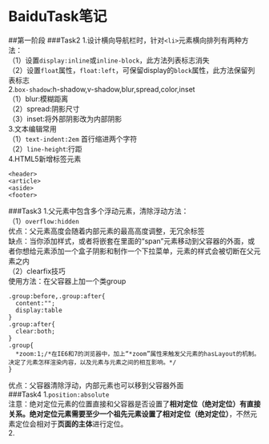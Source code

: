 # BaiduTask笔记
##第一阶段
###Task2
1.设计横向导航栏时，针对`<li>`元素横向排列有两种方法：<br>
（1）设置`display:inline`或`inline-block`，此方法列表标志消失<br>
（2）设置`float`属性，`float:left`，可保留display的`block`属性，此方法保留列表标志<br>
2.`box-shadow`:h-shadow,v-shadow,blur,spread,color,inset<br>
（1）blur:模糊距离<br>
（2）spread:阴影尺寸<br>
（3）inset:将外部阴影改为内部阴影<br>
3.文本编辑常用<br>
（1）`text-indent:2em` 首行缩进两个字符<br>
（2）`line-height`:行距<br>
4.HTML5新增标签元素<br>
````
<header>
<article>
<aside>
<footer>
````
###Task3
1.父元素中包含多个浮动元素，清除浮动方法：<br>
（1）`overflow:hidden`<br>
优点：父元素高度会随着内部元素的最高高度调整，无冗余标签<br>
缺点：当你添加样式，或者将嵌套在里面的“span”元素移动到父容器的外面，或者你想给元素添加一个盒子阴影和制作一个下拉菜单，元素的样式会被切断在父元素之内<br>
（2）clearfix技巧<br>
使用方法：在父容器上加一个类group
``````````
.group:before,.group:after{
  content:"";
  display:table
}
.group:after{
  clear:both;
}
.group{
  *zoom:1;/*在IE6和7的浏览器中，加上“*zoom”属性来触发父元素的hasLayout的机制。决定了元素怎样渲染内容，以及元素与元素之间的相互影响。*/
}
``````````
优点：父容器清除浮动，内部元素也可以移到父容器外面<br>
###Task4
1.`position:absolute`<br>
注意：绝对定位元素的位置直接和父容器是否设置了**相对定位（绝对定位）**有直接关系。绝对定位元素需要至少一个祖先元素设置了**相对定位（绝对定位）**，不然元素定位会相对于**页面的主体**进行定位。<br>
2.

